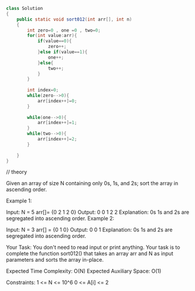 ```Java
class Solution
{
    public static void sort012(int arr[], int n)
    {
        int zero=0 , one =0 , two=0;
        for(int value:arr){
            if(value==0){
                zero++;
            }else if(value==1){
                one++;
            }else{
                two++;
            }
        } 
        
        int index=0;
        while(zero-->0){
            arr[index++]=0;
        }
        
        while(one-->0){
            arr[index++]=1;
        }
        while(two-->0){
            arr[index++]=2;
        }
        
    }
}

```




// theory

Given an array of size N containing only 0s, 1s, and 2s; sort the array in ascending order.


Example 1:

Input: 
N = 5
arr[]= {0 2 1 2 0}
Output:
0 0 1 2 2
Explanation:
0s 1s and 2s are segregated 
into ascending order.
Example 2:

Input: 
N = 3
arr[] = {0 1 0}
Output:
0 0 1
Explanation:
0s 1s and 2s are segregated 
into ascending order.

Your Task:
You don't need to read input or print anything. Your task is to complete the function sort012() that takes an array arr and N as input parameters and sorts the array in-place.


Expected Time Complexity: O(N)
Expected Auxiliary Space: O(1)


Constraints:
1 <= N <= 10^6
0 <= A[i] <= 2
